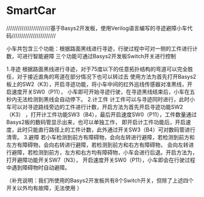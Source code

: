 # SmartCar
///////////////////////基于Basys2开发板，使用Verilog语言编写的寻迹避障小车代码///////////////////////

小车共包含三个功能：根据路面黑线进行寻迹，行驶过程中可对一侧的工件进行计数，可进行智能避障
三个功能可通过Basys2开发板Switch开关进行控制

1.寻迹
根据路面黑线进行寻迹，对于75度以下的任意拓扑结构的弯道可以完全胜任，对于接近直角的弯道在部分情况下也可以转过去
使用方法为首先打开Basys2板上的SW2（K3），开启寻迹功能，将小车中间的红外巡线传感器对准黑线，开启速度开关SW0（P11），
小车即可开始寻迹行驶，在寻迹黑线结束后，小车在五秒内无法检测到黑线会自动停下。
2.计工件
计工件可以与寻迹同时进行，此时小车可以对寻迹路线旁边的工件进行计数，开启方法为首先开启寻迹功能SW2（K3）
，打开计工件功能SW3（B4），最后开启速度SW0（P11），工件数量通过Basys2板的数码管显示出来，也可以单独工作，
即开启计工件功能后，开启速度，此时只能直行路径上的工件计数，此外通过开关SW3（B4）可对数码管进行清零。
3.避障
若小车检测到前方有障碍物，会向左转进行避障，若检测到前方和左方有障碍物，会向右转进行避障，若检测到前方和右方有障碍物，
会向左转进行避障，若检测到前方，左方和右方均有障碍物，小车会进行后退。开启方法为，打开避障功能开关SW7（N3），
开启速度开关SW0（P11），小车即会在行驶过程中遇到障碍物时自动避障。

（补充说明：我们所使用的Basys2开发板共有8个Switch开关，但除了上述四个开关以外均有故障，无法使用 ）
